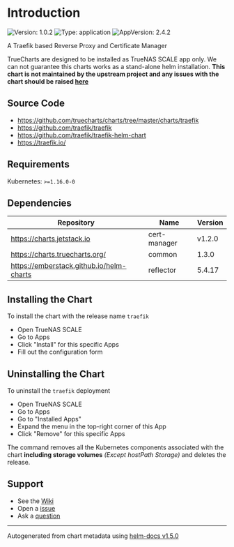 # Introduction

![Version: 1.0.2](https://img.shields.io/badge/Version-1.0.2-informational?style=flat-square) ![Type: application](https://img.shields.io/badge/Type-application-informational?style=flat-square) ![AppVersion: 2.4.2](https://img.shields.io/badge/AppVersion-2.4.2-informational?style=flat-square)

A Traefik based Reverse Proxy and Certificate Manager

TrueCharts are designed to be installed as TrueNAS SCALE app only. We can not guarantee this charts works as a stand-alone helm installation.
**This chart is not maintained by the upstream project and any issues with the chart should be raised [here](https://github.com/truecharts/charts/issues/new/choose)**

## Source Code

* <https://github.com/truecharts/charts/tree/master/charts/traefik>
* <https://github.com/traefik/traefik>
* <https://github.com/traefik/traefik-helm-chart>
* <https://traefik.io/>

## Requirements

Kubernetes: `>=1.16.0-0`

## Dependencies

| Repository | Name | Version |
|------------|------|---------|
| https://charts.jetstack.io | cert-manager | v1.2.0 |
| https://charts.truecharts.org/ | common | 1.3.0 |
| https://emberstack.github.io/helm-charts | reflector | 5.4.17 |

## Installing the Chart

To install the chart with the release name `traefik`

- Open TrueNAS SCALE
- Go to Apps
- Click "Install" for this specific Apps
- Fill out the configuration form

## Uninstalling the Chart

To uninstall the `traefik` deployment

- Open TrueNAS SCALE
- Go to Apps
- Go to "Installed Apps"
- Expand the menu in the top-right corner of this App
- Click "Remove" for this specific Apps

The command removes all the Kubernetes components associated with the chart **including storage volumes** _(Except hostPath Storage)_ and deletes the release.

## Support

- See the [Wiki](https://wiki.truecharts.org)
- Open a [issue](https://github.com/truecharts/charts/issues/new/choose)
- Ask a [question](https://github.com/truecharts/charts/discussions)

----------------------------------------------
Autogenerated from chart metadata using [helm-docs v1.5.0](https://github.com/norwoodj/helm-docs/releases/v1.5.0)
